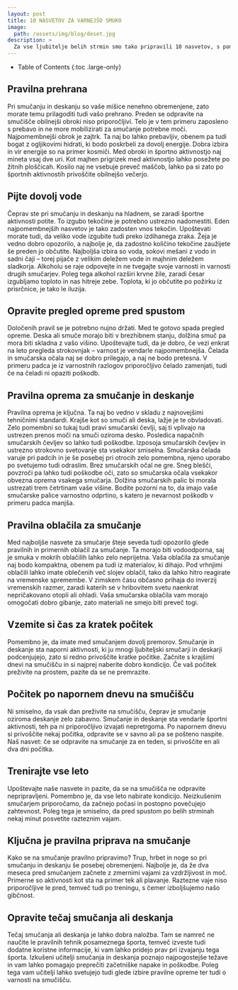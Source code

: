 ```yaml
---
layout: post
title: 10 NASVETOV ZA VARNEJŠO SMUKO
image: 
  path: /assets/img/blog/deset.jpg
description: >
  Za vse ljubitelje belih strmin smo tako pripravili 10 nasvetov, s pomočjo katerih lahko zmanjšate nevarnost poškodb, se na smučišče odpravite zdravi, z njega pa se vrnete nepoškodovani.
---
```


- Table of Contents
{:toc .large-only}

## Pravilna prehrana

Pri smučanju in deskanju so vaše mišice nenehno obremenjene, zato morate temu prilagoditi tudi vašo prehrano. Preden se odpravite na smučišče obilnejši obroki niso priporočljivi. Telo je v tem primeru zaposleno s prebavo in ne more mobilizirati za smučanje potrebne moči. 
Najpomembnejši obrok je zajtrk. Ta naj bo lahko prebavljiv, obenem pa tudi bogat z ogljikovimi hidrati, ki bodo poskrbeli za dovolj energije. Dobra izbira in vir energije so na primer kosmiči. Med obroki in športno aktivnostjo naj mineta vsaj dve uri. Kot majhen prigrizek med aktivnostjo lahko posežete po žitnih ploščicah. Kosilo naj ne vsebuje preveč maščob, lahko pa si zato po športnih aktivnostih privoščite obilnejšo večerjo.

## Pijte dovolj vode

Čeprav ste pri smučanju in deskanju na hladnem, se zaradi športne aktivnosti potite. To izgubo tekočine je potrebno ustrezno nadomestiti. Eden najpomembnejših nasvetov je tako zadosten vnos tekočin. Upoštevati morate tudi, da veliko vode izgubite tudi preko izdihanega zraka. Žeja je vedno dobro opozorilo, a najbolje je, da zadostno količino tekočine zaužijete še preden jo občutite. Najboljša izbira so voda, sokovi mešani z vodo in sadni čaji – torej pijače z velikim deležem vode in majhnim deležem sladkorja. Alkoholu se raje odpovejte in ne tvegajte svoje varnosti in varnosti drugih smučarjev. Poleg tega alkohol razširi krvne žile, zaradi česar izgubljamo toploto in nas hitreje zebe. Toplota, ki jo občutite po požirku iz prisrčnice, je tako le iluzija.

## Opravite pregled opreme pred spustom

Določenih pravil se je potrebno nujno držati. Med te gotovo spada pregled opreme. Deska ali smuče morajo biti v brezhibnem stanju, dolžina smuč pa mora biti skladna z vašo višino. Upoštevajte tudi, da je dobro, če vezi enkrat na leto pregleda strokovnjak – varnost je vendarle najpomembnejša. Čelada in smučarska očala naj se dobro prilegajo, a naj ne bodo pretesna. V primeru padca je iz varnostnih razlogov priporočljivo čelado zamenjati, tudi če na čeladi ni opaziti poškodb.

## Pravilna oprema za smučanje in deskanje

Pravilna oprema je ključna. Ta naj bo vedno v skladu z najnovejšimi tehničnimi standardi. Krajše kot so smuči ali deska, lažje je te obvladovati. Zelo pomembni so tukaj tudi pravi smučarski čevlji, saj ti vplivajo na ustrezen prenos moči na smuči oziroma desko. Posledica napačnih smučarskih čevljev so lahko tudi poškodbe. Izposoja smučarskih čevljev in ustrezno strokovno svetovanje sta vsekakor smiselna. Smučarska čelada varuje pri padcih in je še posebej pri otrocih zelo pomembna, njeno uporabo po svetujemo tudi odraslim. Brez smučarskih očal ne gre. Sneg blešči, povzroči pa lahko tudi poškodbe oči, zato so smučarska očala vsekakor obvezna oprema vsakega smučarja. Dolžina smučarskih palic bi morala ustrezati trem četrtinam vaše višine. Bodite pozorni na to, da imajo vaše smučarske palice varnostno odprtino, s katero je nevarnost poškodb v primeru padca manjša.

## Pravilna oblačila za smučanje

Med najboljše nasvete za smučarje šteje seveda tudi opozorilo glede pravilnih in primernih oblačil za smučanje. Ta morajo biti vodoodporna, saj je smuka v mokrih oblačilih lahko zelo neprijetna. Vaša oblačila za smučanje naj bodo kompaktna, obenem pa tudi iz materialov, ki dihajo. Pod vrhnjimi oblačili lahko imate oblečenih več slojev oblačil, tako da lahko hitro reagirate na vremenske spremembe. V zimskem času občasno prihaja do inverzij vremenskih razmer, zaradi katerih se v hribovitem svetu naenkrat nepričakovano otopli ali ohladi. Vaša smučarska oblačila vam morajo omogočati dobro gibanje, zato materiali ne smejo biti preveč togi.

## Vzemite si čas za kratek počitek

Pomembno je, da imate med smučanjem dovolj premorov. Smučanje in deskanje sta naporni aktivnosti, ki ju mnogi ljubiteljski smučarji in deskarji podcenjujejo, zato si redno privoščite kratke počitke. 
Začnite s krajšimi dnevi na smučišču in si najprej naberite dobro kondicijo. Če vaš počitek preživite na prostem, pazite da se ne premrazite.

## Počitek po napornem dnevu na smučišču

Ni smiselno, da vsak dan preživite na smučišču, čeprav je smučanje oziroma deskanje zelo zabavno. Smučanje in deskanje sta vendarle športni aktivnosti, teh pa ni priporočljivo izvajati nepretrgoma. 
Po napornem dnevu si privoščite nekaj počitka, odpravite se v savno ali pa se pošteno naspite. Naš nasvet: če se odpravite na smučanje za en teden, si privoščite en ali dva dni počitka.

## Trenirajte vse leto

Upoštevajte naše nasvete in pazite, da se na smučišča ne odpravite nepripravljeni. Pomembno je, da vse leto nabirate kondicijo. Neizkušenim smučarjem priporočamo, da začnejo počasi in postopno povečujejo zahtevnost. Poleg tega je smiselno, da pred spustom po belih strminah nekaj minut posvetite razteznim vajam.

## Ključna je pravilna priprava na smučanje

Kako se na smučanje pravilno pripravimo? Trup, hrbet in noge so pri smučanju in deskanju še posebej obremenjeni. Najbolje je, da že dva meseca pred smučanjem začnete z zmernimi vajami za vzdržljivost in moč. Primerne so aktivnosti kot sta na primer tek ali plavanje. Raztezne vaje niso priporočljive le pred, temveč tudi po treningu, s čemer izboljšujemo našo gibčnost.

## Opravite tečaj smučanja ali deskanja

Tečaj smučanja ali deskanja je lahko dobra naložba. Tam se namreč ne naučite le pravilnih tehnik posameznega športa, temveč izveste tudi dodatne koristne informacije, ki vam lahko pridejo prav pri izvajanju tega športa. Izkušeni učitelji smučanja in deskanja poznajo najpogostejše težave in vam lahko pomagajo preprečiti začetniške napake in poškodbe. Poleg tega vam učitelji lahko svetujejo tudi glede izbire pravilne opreme ter tudi o varnosti na smučišču.
 

